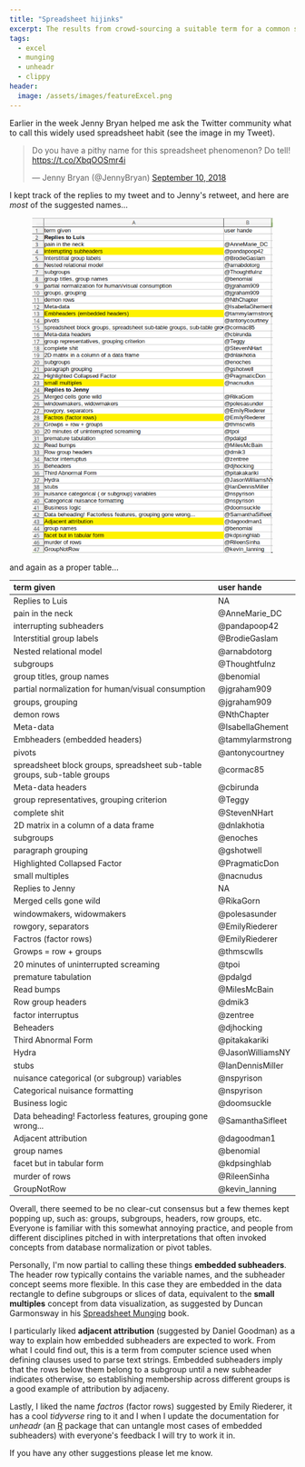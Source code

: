 ```yaml
---
title: "Spreadsheet hijinks"
excerpt: The results from crowd-sourcing a suitable term for a common spreadsheet practice.
tags:
  - excel
  - munging
  - unheadr
  - clippy
header: 
  image: /assets/images/featureExcel.png
---
```


Earlier in the week Jenny Bryan helped me ask the Twitter community what to call this widely used spreadsheet habit (see the image in my Tweet).

<blockquote class="twitter-tweet" data-lang="en"><p lang="en" dir="ltr">Do you have a pithy name for this spreadsheet phenomenon? Do tell! <a href="https://t.co/XbqOOSmr4i">https://t.co/XbqOOSmr4i</a></p>&mdash; Jenny Bryan (@JennyBryan) <a href="https://twitter.com/JennyBryan/status/1039267761174732800?ref_src=twsrc%5Etfw">September 10, 2018</a></blockquote>
<script async src="https://platform.twitter.com/widgets.js" charset="utf-8"></script>

I kept track of the replies to my tweet and to Jenny's retweet, and here are _most_ of the suggested names... 

<figure>
    <a href="/assets/images/factros.png"><img src="/assets/images/factros.png"></a>
</figure>


and again as a proper table...

|term given                                                               |user hande       |
|:------------------------------------------------------------------------|:----------------|
|Replies to Luis                                                          |NA               |
|pain in the neck                                                         |@AnneMarie_DC    |
|interrupting subheaders                                                  |@pandapoop42     |
|Interstitial group labels                                                |@BrodieGaslam    |
|Nested relational model                                                  |@arnabdotorg     |
|subgroups                                                                |@Thoughtfulnz    |
|group titles, group names                                                |@benomial        |
|partial normalization for human/visual consumption                       |@jgraham909      |
|groups, grouping                                                         |@jgraham909      |
|demon rows                                                               |@NthChapter      |
|Meta-data                                                                |@IsabellaGhement |
|Embheaders (embedded headers)                                            |@tammylarmstrong |
|pivots                                                                   |@antonycourtney  |
|spreadsheet block groups, spreadsheet sub-table groups, sub-table groups |@cormac85        |
|Meta-data headers                                                        |@cbirunda        |
|group representatives, grouping criterion                                |@Teggy           |
|complete shit                                                            |@StevenNHart     |
|2D matrix in a column of a data frame                                    |@dnlakhotia      |
|subgroups                                                                |@enoches         |
|paragraph grouping                                                       |@gshotwell       |
|Highlighted Collapsed Factor                                             |@PragmaticDon    |
|small multiples                                                          |@nacnudus        |
|Replies to Jenny                                                         |NA               |
|Merged cells gone wild                                                   |@RikaGorn        |
|windowmakers, widowmakers                                                |@polesasunder    |
|rowgory, separators                                                      |@EmilyRiederer   |
|Factros (factor rows)                                                    |@EmilyRiederer   |
|Growps = row + groups                                                    |@thmscwlls       |
|20 minutes of uninterrupted screaming                                    |@tpoi            |
|premature tabulation                                                     |@pdalgd          |
|Read bumps                                                               |@MilesMcBain     |
|Row group headers                                                        |@dmik3           |
|factor interruptus                                                       |@zentree         |
|Beheaders                                                                |@djhocking       |
|Third Abnormal Form                                                      |@pitakakariki    |
|Hydra                                                                    |@JasonWilliamsNY |
|stubs                                                                    |@IanDennisMiller |
|nuisance categorical (or subgroup) variables                             |@nspyrison       |
|Categorical nuisance formatting                                          |@nspyrison       |
|Business logic                                                           |@doomsuckle      |
|Data beheading! Factorless features, grouping gone wrong...              |@SamanthaSifleet |
|Adjacent attribution                                                     |@dagoodman1      |
|group names                                                              |@benomial        |
|facet but in tabular form                                                |@kdpsinghlab     |
|murder of rows                                                           |@RileenSinha     |
|GroupNotRow                                                              |@kevin_lanning   |

Overall, there seemed to be no clear-cut consensus but a few themes kept popping up, such as: groups, subgroups, headers, row groups, etc. Everyone is familiar with this somewhat annoying practice, and people from different disciplines pitched in with interpretations that often invoked concepts from database normalization or pivot tables.

Personally, I'm now partial to calling these things **embedded subheaders**. The header row typically contains the variable names, and the subheader concept seems more flexible. In this case they are embedded in the data rectangle to define subgroups or slices of data, equivalent to the **small multiples** concept from data visualization, as suggested by Duncan Garmonsway in his [Spreadsheet Munging](https://nacnudus.github.io/spreadsheet-munging-strategies/index.html) book. 

I particularly liked  **adjacent attribution** (suggested by Daniel Goodman) as a way to explain how embedded subheaders are expected to work. From what I could find out, this is a term from computer science used when defining clauses used to parse text strings. Embedded subheaders imply that the rows below them belong to a subgroup until a new subheader indicates otherwise, so establishing membership across different groups is a good example of attribution by adjaceny. 

Lastly, I liked the name _factros_ (factor rows) suggested by Emily Riederer, it has a cool _tidyverse_ ring to it and I when I update the documentation for _unheadr_ (an [R](https://github.com/luisDVA/unheadr) package that can untangle most cases of embedded subheaders) with everyone's feedback I will try to work it in.


If you have any other suggestions please let me know.



